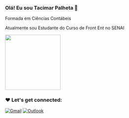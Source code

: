 ### Olá! Eu sou Tacimar Palheta 👋

Formada em Ciências Contábeis

Atualmente sou Estudante do Curso de Front Ent no SENAI

<div>

<img height="180cm" src="https://github-readme-stats.vercel.app/api?username=tacimarpalheta&show_icons=true&theme=synthwave">

<div>

### ❤️ Let's get connected:
[![Gmail](https://img.shields.io/badge/Gmail-D14836?style=for-the-badge&logo=gmail&logoColor=white)](tacimar.correa@gmail.com)
[![Outlook](https://img.shields.io/badge/Microsoft_Outlook-0078D4?style=for-the-badge&logo=microsoft-outlook&logoColor=white)](taci.correa@hotmail.com)
